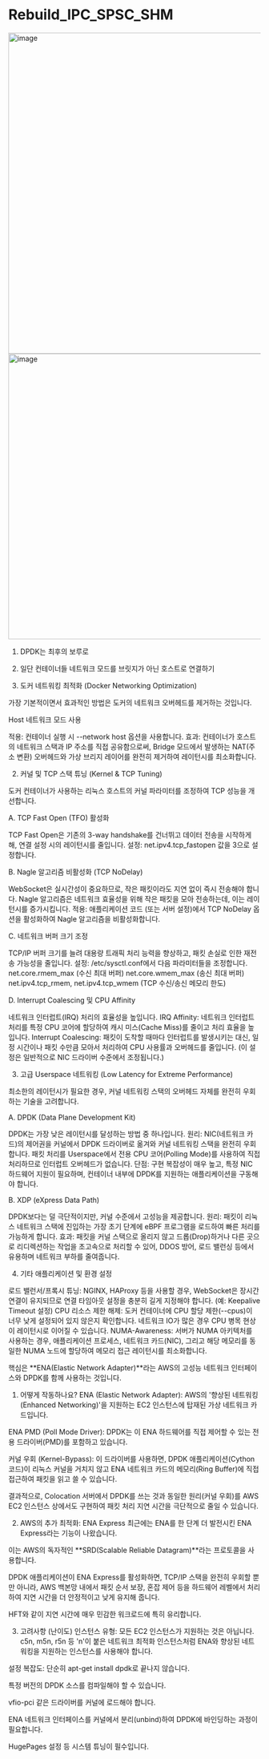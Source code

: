 # Rebuild_IPC_SPSC_SHM

<img width="801" height="641" alt="image" src="https://github.com/user-attachments/assets/768caa0f-9ec5-41ac-8f83-fcd7e7b895ea" />

<img width="1012" height="570" alt="image" src="https://github.com/user-attachments/assets/3db73e45-cbb4-4e7e-94e6-847f300b60e7" />


1. DPDK는 최후의 보루로
2. 일단 컨테이너들 네트워크 모드를 브릿지가 아닌 호스트로 연결하기
   

1. 도커 네트워킹 최적화 (Docker Networking Optimization)
 
가장 기본적이면서 효과적인 방법은 도커의 네트워크 오버헤드를 제거하는 것입니다.
 
Host 네트워크 모드 사용
 
적용: 컨테이너 실행 시 --network host 옵션을 사용합니다.
효과: 컨테이너가 호스트의 네트워크 스택과 IP 주소를 직접 공유함으로써, Bridge 모드에서 발생하는 NAT(주소 변환) 오버헤드와 가상 브리지 레이어를 완전히 제거하여 레이턴시를 최소화합니다.
 
2. 커널 및 TCP 스택 튜닝 (Kernel & TCP Tuning)
 
도커 컨테이너가 사용하는 리눅스 호스트의 커널 파라미터를 조정하여 TCP 성능을 개선합니다.
 
A. TCP Fast Open (TFO) 활성화
 
TCP Fast Open은 기존의 3-way handshake를 건너뛰고 데이터 전송을 시작하게 해, 연결 설정 시의 레이턴시를 줄입니다.
설정: net.ipv4.tcp_fastopen 값을 3으로 설정합니다.
 
B. Nagle 알고리즘 비활성화 (TCP NoDelay)
 
WebSocket은 실시간성이 중요하므로, 작은 패킷이라도 지연 없이 즉시 전송해야 합니다. Nagle 알고리즘은 네트워크 효율성을 위해 작은 패킷을 모아 전송하는데, 이는 레이턴시를 증가시킵니다.
적용: 애플리케이션 코드 (또는 서버 설정)에서 TCP NoDelay 옵션을 활성화하여 Nagle 알고리즘을 비활성화합니다.
 
C. 네트워크 버퍼 크기 조정
 
TCP/IP 버퍼 크기를 늘려 대용량 트래픽 처리 능력을 향상하고, 패킷 손실로 인한 재전송 가능성을 줄입니다.
설정: /etc/sysctl.conf에서 다음 파라미터들을 조정합니다.
net.core.rmem_max (수신 최대 버퍼)
net.core.wmem_max (송신 최대 버퍼)
net.ipv4.tcp_rmem, net.ipv4.tcp_wmem (TCP 수신/송신 메모리 한도)
 
D. Interrupt Coalescing 및 CPU Affinity
 
네트워크 인터럽트(IRQ) 처리의 효율성을 높입니다.
IRQ Affinity: 네트워크 인터럽트 처리를 특정 CPU 코어에 할당하여 캐시 미스(Cache Miss)를 줄이고 처리 효율을 높입니다.
Interrupt Coalescing: 패킷이 도착할 때마다 인터럽트를 발생시키는 대신, 일정 시간이나 패킷 수만큼 모아서 처리하여 CPU 사용률과 오버헤드를 줄입니다. (이 설정은 일반적으로 NIC 드라이버 수준에서 조정됩니다.)
 
3. 고급 Userspace 네트워킹 (Low Latency for Extreme Performance)
 
최소한의 레이턴시가 필요한 경우, 커널 네트워킹 스택의 오버헤드 자체를 완전히 우회하는 기술을 고려합니다.
 
A. DPDK (Data Plane Development Kit)
 
DPDK는 가장 낮은 레이턴시를 달성하는 방법 중 하나입니다.
원리: NIC(네트워크 카드)의 제어권을 커널에서 DPDK 드라이버로 옮겨와 커널 네트워킹 스택을 완전히 우회합니다. 패킷 처리를 Userspace에서 전용 CPU 코어(Polling Mode)를 사용하여 직접 처리하므로 인터럽트 오버헤드가 없습니다.
단점: 구현 복잡성이 매우 높고, 특정 NIC 하드웨어 지원이 필요하며, 컨테이너 내부에 DPDK를 지원하는 애플리케이션을 구동해야 합니다.
 
B. XDP (eXpress Data Path)
 
DPDK보다는 덜 극단적이지만, 커널 수준에서 고성능을 제공합니다.
원리: 패킷이 리눅스 네트워크 스택에 진입하는 가장 초기 단계에 eBPF 프로그램을 로드하여 빠른 처리를 가능하게 합니다.
효과: 패킷을 커널 스택으로 올리지 않고 드롭(Drop)하거나 다른 곳으로 리디렉션하는 작업을 초고속으로 처리할 수 있어, DDOS 방어, 로드 밸런싱 등에서 유용하며 네트워크 부하를 줄여줍니다.
 
4. 기타 애플리케이션 및 환경 설정
 
로드 밸런서/프록시 튜닝: NGINX, HAProxy 등을 사용할 경우, WebSocket은 장시간 연결이 유지되므로 연결 타임아웃 설정을 충분히 길게 지정해야 합니다. (예: Keepalive Timeout 설정)
CPU 리소스 제한 해제: 도커 컨테이너에 CPU 할당 제한(--cpus)이 너무 낮게 설정되어 있지 않은지 확인합니다. 네트워크 IO가 많은 경우 CPU 병목 현상이 레이턴시로 이어질 수 있습니다.
NUMA-Awareness: 서버가 NUMA 아키텍처를 사용하는 경우, 애플리케이션 프로세스, 네트워크 카드(NIC), 그리고 해당 메모리를 동일한 NUMA 노드에 할당하여 메모리 접근 레이턴시를 최소화합니다.


핵심은 **ENA(Elastic Network Adapter)**라는 AWS의 고성능 네트워크 인터페이스와 DPDK를 함께 사용하는 것입니다.

1. 어떻게 작동하나요?
ENA (Elastic Network Adapter): AWS의 '향상된 네트워킹(Enhanced Networking)'을 지원하는 EC2 인스턴스에 탑재된 가상 네트워크 카드입니다.

ENA PMD (Poll Mode Driver): DPDK는 이 ENA 하드웨어를 직접 제어할 수 있는 전용 드라이버(PMD)를 포함하고 있습니다.

커널 우회 (Kernel-Bypass): 이 드라이버를 사용하면, DPDK 애플리케이션(Cython 코드)이 리눅스 커널을 거치지 않고 ENA 네트워크 카드의 메모리(Ring Buffer)에 직접 접근하여 패킷을 읽고 쓸 수 있습니다.

결과적으로, Colocation 서버에서 DPDK를 쓰는 것과 동일한 원리(커널 우회)를 AWS EC2 인스턴스 상에서도 구현하여 패킷 처리 지연 시간을 극단적으로 줄일 수 있습니다.

2. AWS의 추가 최적화: ENA Express
최근에는 ENA를 한 단계 더 발전시킨 ENA Express라는 기능이 나왔습니다.

이는 AWS의 독자적인 **SRD(Scalable Reliable Datagram)**라는 프로토콜을 사용합니다.

DPDK 애플리케이션이 ENA Express를 활성화하면, TCP/IP 스택을 완전히 우회할 뿐만 아니라, AWS 백본망 내에서 패킷 순서 보장, 혼잡 제어 등을 하드웨어 레벨에서 처리하여 지연 시간을 더 안정적이고 낮게 유지해 줍니다.

HFT와 같이 지연 시간에 매우 민감한 워크로드에 특히 유리합니다.

3. 고려사항 (난이도)
인스턴스 유형: 모든 EC2 인스턴스가 지원하는 것은 아닙니다. c5n, m5n, r5n 등 'n'이 붙은 네트워크 최적화 인스턴스처럼 ENA와 향상된 네트워킹을 지원하는 인스턴스를 사용해야 합니다.

설정 복잡도: 단순히 apt-get install dpdk로 끝나지 않습니다.

특정 버전의 DPDK 소스를 컴파일해야 할 수 있습니다.

vfio-pci 같은 드라이버를 커널에 로드해야 합니다.

ENA 네트워크 인터페이스를 커널에서 분리(unbind)하여 DPDK에 바인딩하는 과정이 필요합니다.

HugePages 설정 등 시스템 튜닝이 필수입니다.
